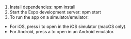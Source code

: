 1. Install dependencies:
  npm install
2. Start the Expo development server:
  npm start
3. To run the app on a simulator/emulator:
- For iOS, press i to open in the iOS simulator (macOS only).
- For Android, press a to open in an Android emulator.
